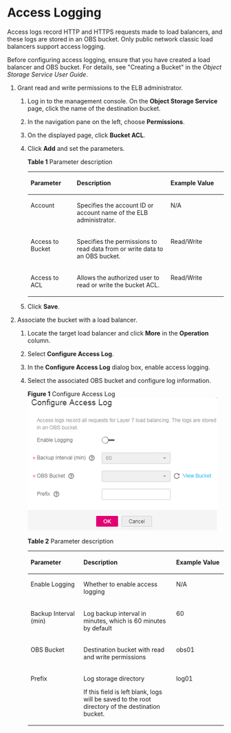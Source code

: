 # Access Logging<a name="EN-US_TOPIC_0107412580"></a>

Access logs record HTTP and HTTPS requests made to load balancers, and these logs are stored in an OBS bucket. Only public network classic load balancers support access logging.

Before configuring access logging, ensure that you have created a load balancer and OBS bucket. For details, see "Creating a Bucket" in the  _Object Storage Service User Guide_.

1.  Grant read and write permissions to the ELB administrator.
    1.  Log in to the management console. On the  **Object Storage Service**  page, click the name of the destination bucket.
    2.  In the navigation pane on the left, choose  **Permissions**.
    3.  On the displayed page, click  **Bucket ACL**.
    4.  Click  **Add**  and set the parameters.

        **Table  1**  Parameter description

        <a name="table38812372310"></a>
        <table><thead align="left"><tr id="row688153202311"><th class="cellrowborder" valign="top" width="23.56%" id="mcps1.2.4.1.1"><p id="p158811032235"><a name="p158811032235"></a><a name="p158811032235"></a><strong id="b842352706114331"><a name="b842352706114331"></a><a name="b842352706114331"></a>Parameter</strong></p>
        </th>
        <th class="cellrowborder" valign="top" width="47.81%" id="mcps1.2.4.1.2"><p id="p13881173112319"><a name="p13881173112319"></a><a name="p13881173112319"></a><strong id="b8423527061772"><a name="b8423527061772"></a><a name="b8423527061772"></a>Description</strong></p>
        </th>
        <th class="cellrowborder" valign="top" width="28.63%" id="mcps1.2.4.1.3"><p id="p688110316235"><a name="p688110316235"></a><a name="p688110316235"></a><strong id="b842352706185219"><a name="b842352706185219"></a><a name="b842352706185219"></a>Example Value</strong></p>
        </th>
        </tr>
        </thead>
        <tbody><tr id="row208811311236"><td class="cellrowborder" valign="top" width="23.56%" headers="mcps1.2.4.1.1 "><p id="p188811631233"><a name="p188811631233"></a><a name="p188811631233"></a>Account</p>
        </td>
        <td class="cellrowborder" valign="top" width="47.81%" headers="mcps1.2.4.1.2 "><p id="p16881103112313"><a name="p16881103112313"></a><a name="p16881103112313"></a>Specifies the account ID or account name of the ELB administrator.</p>
        </td>
        <td class="cellrowborder" valign="top" width="28.63%" headers="mcps1.2.4.1.3 "><p id="p13881163192316"><a name="p13881163192316"></a><a name="p13881163192316"></a>N/A</p>
        </td>
        </tr>
        <tr id="row15542195681517"><td class="cellrowborder" valign="top" width="23.56%" headers="mcps1.2.4.1.1 "><p id="p254275601515"><a name="p254275601515"></a><a name="p254275601515"></a>Access to Bucket</p>
        </td>
        <td class="cellrowborder" valign="top" width="47.81%" headers="mcps1.2.4.1.2 "><p id="p153423531617"><a name="p153423531617"></a><a name="p153423531617"></a>Specifies the permissions to read data from or write data to an OBS bucket.</p>
        </td>
        <td class="cellrowborder" valign="top" width="28.63%" headers="mcps1.2.4.1.3 "><p id="p12343852163"><a name="p12343852163"></a><a name="p12343852163"></a>Read/Write</p>
        </td>
        </tr>
        <tr id="row4750142981615"><td class="cellrowborder" valign="top" width="23.56%" headers="mcps1.2.4.1.1 "><p id="p175122931613"><a name="p175122931613"></a><a name="p175122931613"></a>Access to ACL</p>
        </td>
        <td class="cellrowborder" valign="top" width="47.81%" headers="mcps1.2.4.1.2 "><p id="p1474814394356"><a name="p1474814394356"></a><a name="p1474814394356"></a>Allows the authorized user to read or write the bucket ACL.</p>
        </td>
        <td class="cellrowborder" valign="top" width="28.63%" headers="mcps1.2.4.1.3 "><p id="p12748203913356"><a name="p12748203913356"></a><a name="p12748203913356"></a>Read/Write</p>
        </td>
        </tr>
        </tbody>
        </table>

    5.  Click  **Save**.

2.  Associate the bucket with a load balancer.
    1.  Locate the target load balancer and click  **More**  in the  **Operation**  column.
    2.  Select  **Configure Access Log**.
    3.  In the  **Configure Access Log**  dialog box, enable access logging.
    4.  Select the associated OBS bucket and configure log information.

        **Figure  1**  Configure Access Log<a name="fig1841692934115"></a>  
        ![](figures/configure-access-log.png "configure-access-log")

        **Table  2**  Parameter description

        <a name="table389515316230"></a>
        <table><thead align="left"><tr id="row089593132313"><th class="cellrowborder" valign="top" width="26.94269426942694%" id="mcps1.2.4.1.1"><p id="p689520342319"><a name="p689520342319"></a><a name="p689520342319"></a><strong id="b1083779569"><a name="b1083779569"></a><a name="b1083779569"></a>Parameter</strong></p>
        </th>
        <th class="cellrowborder" valign="top" width="47.24472447244724%" id="mcps1.2.4.1.2"><p id="p68954362315"><a name="p68954362315"></a><a name="p68954362315"></a><strong id="b459412163"><a name="b459412163"></a><a name="b459412163"></a>Description</strong></p>
        </th>
        <th class="cellrowborder" valign="top" width="25.81258125812581%" id="mcps1.2.4.1.3"><p id="p789514302312"><a name="p789514302312"></a><a name="p789514302312"></a><strong id="b842352706194150"><a name="b842352706194150"></a><a name="b842352706194150"></a>Example Value</strong></p>
        </th>
        </tr>
        </thead>
        <tbody><tr id="row277023594914"><td class="cellrowborder" valign="top" width="26.94269426942694%" headers="mcps1.2.4.1.1 "><p id="p12770133517497"><a name="p12770133517497"></a><a name="p12770133517497"></a>Enable Logging</p>
        </td>
        <td class="cellrowborder" valign="top" width="47.24472447244724%" headers="mcps1.2.4.1.2 "><p id="p977043524915"><a name="p977043524915"></a><a name="p977043524915"></a>Whether to enable access logging</p>
        </td>
        <td class="cellrowborder" valign="top" width="25.81258125812581%" headers="mcps1.2.4.1.3 "><p id="p677013355491"><a name="p677013355491"></a><a name="p677013355491"></a>N/A</p>
        </td>
        </tr>
        <tr id="row1489583132317"><td class="cellrowborder" valign="top" width="26.94269426942694%" headers="mcps1.2.4.1.1 "><p id="p19895638231"><a name="p19895638231"></a><a name="p19895638231"></a>Backup Interval (min)</p>
        </td>
        <td class="cellrowborder" valign="top" width="47.24472447244724%" headers="mcps1.2.4.1.2 "><p id="p489593192314"><a name="p489593192314"></a><a name="p489593192314"></a>Log backup interval in minutes, which is 60 minutes by default</p>
        </td>
        <td class="cellrowborder" valign="top" width="25.81258125812581%" headers="mcps1.2.4.1.3 "><p id="p168950352315"><a name="p168950352315"></a><a name="p168950352315"></a>60</p>
        </td>
        </tr>
        <tr id="row10895139239"><td class="cellrowborder" valign="top" width="26.94269426942694%" headers="mcps1.2.4.1.1 "><p id="p10895538239"><a name="p10895538239"></a><a name="p10895538239"></a>OBS Bucket</p>
        </td>
        <td class="cellrowborder" valign="top" width="47.24472447244724%" headers="mcps1.2.4.1.2 "><p id="p489510312239"><a name="p489510312239"></a><a name="p489510312239"></a>Destination bucket with read and write permissions</p>
        </td>
        <td class="cellrowborder" valign="top" width="25.81258125812581%" headers="mcps1.2.4.1.3 "><p id="p1289563132316"><a name="p1289563132316"></a><a name="p1289563132316"></a>obs01</p>
        </td>
        </tr>
        <tr id="row389593132313"><td class="cellrowborder" valign="top" width="26.94269426942694%" headers="mcps1.2.4.1.1 "><p id="p1089513372319"><a name="p1089513372319"></a><a name="p1089513372319"></a>Prefix</p>
        </td>
        <td class="cellrowborder" valign="top" width="47.24472447244724%" headers="mcps1.2.4.1.2 "><p id="p3666621194749"><a name="p3666621194749"></a><a name="p3666621194749"></a>Log storage directory</p>
        <p id="p4073177194758"><a name="p4073177194758"></a><a name="p4073177194758"></a>If this field is left blank, logs will be saved to the root directory of the destination bucket.</p>
        </td>
        <td class="cellrowborder" valign="top" width="25.81258125812581%" headers="mcps1.2.4.1.3 "><p id="p189533182311"><a name="p189533182311"></a><a name="p189533182311"></a>log01</p>
        </td>
        </tr>
        </tbody>
        </table>



